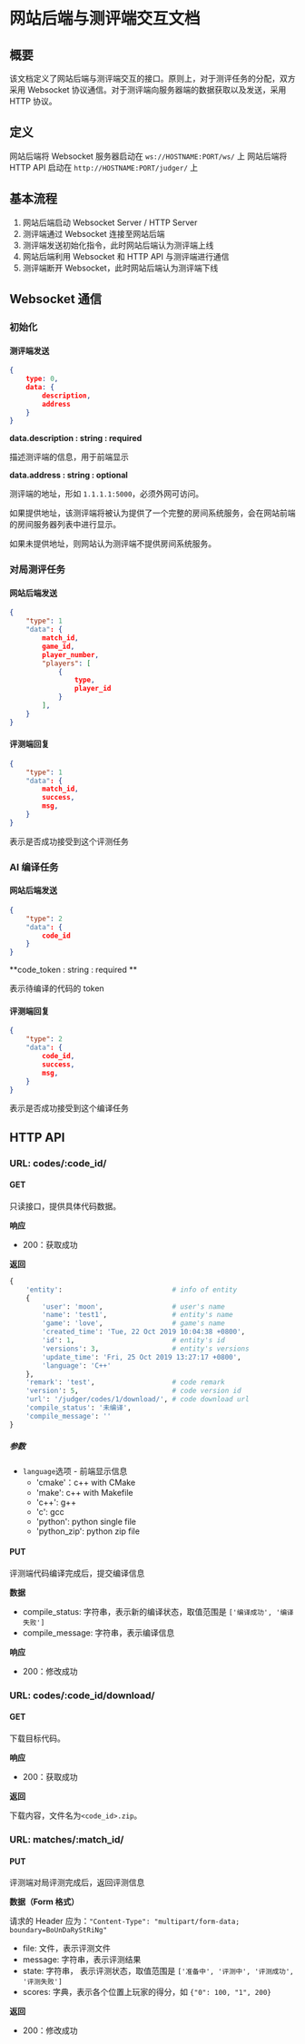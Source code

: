 # 网站后端与测评端交互文档

## 概要

该文档定义了网站后端与测评端交互的接口。原则上，对于测评任务的分配，双方采用 Websocket 协议通信。对于测评端向服务器端的数据获取以及发送，采用 HTTP 协议。

## 定义

网站后端将 Websocket 服务器启动在 `ws://HOSTNAME:PORT/ws/` 上
网站后端将 HTTP API 启动在 `http://HOSTNAME:PORT/judger/` 上

## 基本流程

1. 网站后端启动 Websocket Server / HTTP Server
2. 测评端通过 Websocket 连接至网站后端
3. 测评端发送初始化指令，此时网站后端认为测评端上线
4. 网站后端利用 Websocket 和 HTTP API 与测评端进行通信
5. 测评端断开 Websocket，此时网站后端认为测评端下线

## Websocket 通信

### 初始化

#### 测评端发送

```json
{
    type: 0,
    data: {
 		description,
    	address
	}
}
```

**data.description : string : required**

描述测评端的信息，用于前端显示

**data.address : string : optional**

测评端的地址，形如 `1.1.1.1:5000`，必须外网可访问。

如果提供地址，该测评端将被认为提供了一个完整的房间系统服务，会在网站前端的房间服务器列表中进行显示。

如果未提供地址，则网站认为测评端不提供房间系统服务。

### 对局测评任务

#### 网站后端发送

```json
{
    "type": 1
    "data": {
    	match_id,
		game_id,
        player_number,
        "players": [
            {
                type,
                player_id
            }
        ],
	}
}
```

#### 评测端回复

```json
{
    "type": 1
    "data": {
    	match_id,
		success,
		msg,
	}
}
```

表示是否成功接受到这个评测任务

### AI 编译任务

#### 网站后端发送

```json
{
    "type": 2
    "data": {
		code_id
	}
}
```

**code_token : string : required **

表示待编译的代码的 token

#### 评测端回复

```json
{
    "type": 2
    "data": {
		code_id,
		success,
		msg,
	}
}
```

表示是否成功接受到这个编译任务

## HTTP API

### URL: codes/:code_id/

#### GET

只读接口，提供具体代码数据。

**响应**

- 200：获取成功

**返回**

```python
{
    'entity': 							# info of entity
    {
        'user': 'moon', 				# user's name
        'name': 'test1',				# entity's name
        'game': 'love', 				# game's name
        'created_time': 'Tue, 22 Oct 2019 10:04:38 +0800',
        'id': 1, 						# entity's id
        'versions': 3,					# entity's versions
        'update_time': 'Fri, 25 Oct 2019 13:27:17 +0800',
    	'language': 'C++'
    },
    'remark': 'test', 					# code remark
    'version': 5, 						# code version id
    'url': '/judger/codes/1/download/',	# code download url
    'compile_status': '未编译',
    'compile_message': ''
}
```

##### 参数

* `language`选项 - 前端显示信息
  * 'cmake'：c++ with CMake
  * 'make': c++ with Makefile
  * 'c++': g++
  * 'c': gcc
  * 'python': python single file
  * 'python_zip': python zip file

#### PUT

评测端代码编译完成后，提交编译信息

**数据**

- compile_status: 字符串，表示新的编译状态，取值范围是 `['编译成功', '编译失败']`
- compile_message: 字符串，表示编译信息

**响应**

- 200：修改成功

### URL: codes/:code_id/download/

#### GET

下载目标代码。

**响应**

- 200：获取成功

**返回**

下载内容，文件名为`<code_id>.zip`。

### URL: matches/:match_id/

#### PUT

评测端对局评测完成后，返回评测信息

**数据（Form 格式）**

请求的 Header 应为：`"Content-Type": "multipart/form-data; boundary=BoUnDaRyStRiNg"`

- file: 文件，表示评测文件
- message: 字符串，表示评测结果
- state: 字符串， 表示评测状态，取值范围是 `['准备中', '评测中', '评测成功', '评测失败']`
- scores: 字典，表示各个位置上玩家的得分，如 `{"0": 100, "1", 200}`

**返回**

- 200：修改成功

